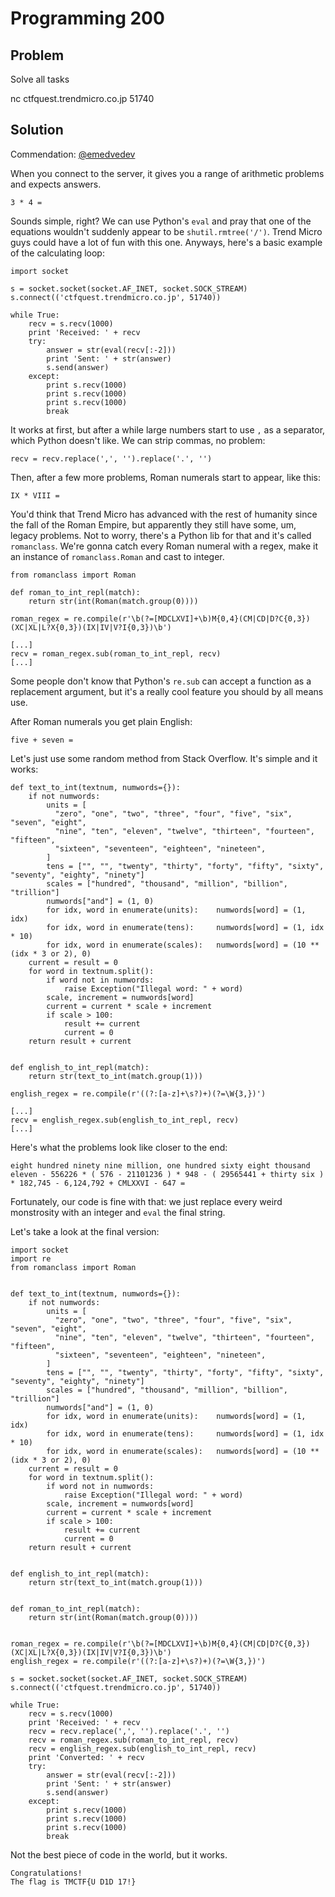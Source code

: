 # Programming 200

## Problem

Solve all tasks

nc ctfquest.trendmicro.co.jp 51740

## Solution

Commendation: [@emedvedev](https://github.com/emedvedev)

When you connect to the server, it gives you a range of arithmetic problems and expects answers.

```
3 * 4 =
```

Sounds simple, right? We can use Python's `eval` and pray that one of the equations wouldn't suddenly appear to be `shutil.rmtree('/')`. Trend Micro guys could have a lot of fun with this one. Anyways, here's a basic example of the calculating loop:

```
import socket

s = socket.socket(socket.AF_INET, socket.SOCK_STREAM)
s.connect(('ctfquest.trendmicro.co.jp', 51740))

while True:
    recv = s.recv(1000)
    print 'Received: ' + recv
    try:
        answer = str(eval(recv[:-2]))
        print 'Sent: ' + str(answer)
        s.send(answer)
    except:
        print s.recv(1000)
        print s.recv(1000)
        print s.recv(1000)
        break
```

It works at first, but after a while large numbers start to use `,` as a separator, which Python doesn't like. We can strip commas, no problem:

```
recv = recv.replace(',', '').replace('.', '')
```

Then, after a few more problems, Roman numerals start to appear, like this:

```
IX * VIII =
```

You'd think that Trend Micro has advanced with the rest of humanity since the fall of the Roman Empire, but apparently they still have some, um, legacy problems. Not to worry, there's a Python lib for that and it's called `romanclass`. We're gonna catch every Roman numeral with a regex, make it an instance of `romanclass.Roman` and cast to integer.

```
from romanclass import Roman

def roman_to_int_repl(match):
    return str(int(Roman(match.group(0))))

roman_regex = re.compile(r'\b(?=[MDCLXVI]+\b)M{0,4}(CM|CD|D?C{0,3})(XC|XL|L?X{0,3})(IX|IV|V?I{0,3})\b')

[...]
recv = roman_regex.sub(roman_to_int_repl, recv)
[...]
```

Some people don't know that Python's `re.sub` can accept a function as a replacement argument, but it's a really cool feature you should by all means use.

After Roman numerals you get plain English:

```
five + seven =
```

Let's just use some random method from Stack Overflow. It's simple and it works:

```
def text_to_int(textnum, numwords={}):
    if not numwords:
        units = [
          "zero", "one", "two", "three", "four", "five", "six", "seven", "eight",
          "nine", "ten", "eleven", "twelve", "thirteen", "fourteen", "fifteen",
          "sixteen", "seventeen", "eighteen", "nineteen",
        ]
        tens = ["", "", "twenty", "thirty", "forty", "fifty", "sixty", "seventy", "eighty", "ninety"]
        scales = ["hundred", "thousand", "million", "billion", "trillion"]
        numwords["and"] = (1, 0)
        for idx, word in enumerate(units):    numwords[word] = (1, idx)
        for idx, word in enumerate(tens):     numwords[word] = (1, idx * 10)
        for idx, word in enumerate(scales):   numwords[word] = (10 ** (idx * 3 or 2), 0)
    current = result = 0
    for word in textnum.split():
        if word not in numwords:
            raise Exception("Illegal word: " + word)
        scale, increment = numwords[word]
        current = current * scale + increment
        if scale > 100:
            result += current
            current = 0
    return result + current


def english_to_int_repl(match):
    return str(text_to_int(match.group(1)))

english_regex = re.compile(r'((?:[a-z]+\s?)+)(?=\W{3,})')

[...]
recv = english_regex.sub(english_to_int_repl, recv)
[...]
```

Here's what the problems look like closer to the end:

```
eight hundred ninety nine million, one hundred sixty eight thousand eleven - 556226 * ( 576 - 21101236 ) * 948 - ( 29565441 + thirty six ) * 182,745 - 6,124,792 + CMLXXVI - 647 =
```

Fortunately, our code is fine with that: we just replace every weird monstrosity with an integer and `eval` the final string.

Let's take a look at the final version:

```
import socket
import re
from romanclass import Roman


def text_to_int(textnum, numwords={}):
    if not numwords:
        units = [
          "zero", "one", "two", "three", "four", "five", "six", "seven", "eight",
          "nine", "ten", "eleven", "twelve", "thirteen", "fourteen", "fifteen",
          "sixteen", "seventeen", "eighteen", "nineteen",
        ]
        tens = ["", "", "twenty", "thirty", "forty", "fifty", "sixty", "seventy", "eighty", "ninety"]
        scales = ["hundred", "thousand", "million", "billion", "trillion"]
        numwords["and"] = (1, 0)
        for idx, word in enumerate(units):    numwords[word] = (1, idx)
        for idx, word in enumerate(tens):     numwords[word] = (1, idx * 10)
        for idx, word in enumerate(scales):   numwords[word] = (10 ** (idx * 3 or 2), 0)
    current = result = 0
    for word in textnum.split():
        if word not in numwords:
            raise Exception("Illegal word: " + word)
        scale, increment = numwords[word]
        current = current * scale + increment
        if scale > 100:
            result += current
            current = 0
    return result + current


def english_to_int_repl(match):
    return str(text_to_int(match.group(1)))


def roman_to_int_repl(match):
    return str(int(Roman(match.group(0))))


roman_regex = re.compile(r'\b(?=[MDCLXVI]+\b)M{0,4}(CM|CD|D?C{0,3})(XC|XL|L?X{0,3})(IX|IV|V?I{0,3})\b')
english_regex = re.compile(r'((?:[a-z]+\s?)+)(?=\W{3,})')

s = socket.socket(socket.AF_INET, socket.SOCK_STREAM)
s.connect(('ctfquest.trendmicro.co.jp', 51740))

while True:
    recv = s.recv(1000)
    print 'Received: ' + recv
    recv = recv.replace(',', '').replace('.', '')
    recv = roman_regex.sub(roman_to_int_repl, recv)
    recv = english_regex.sub(english_to_int_repl, recv)
    print 'Converted: ' + recv
    try:
        answer = str(eval(recv[:-2]))
        print 'Sent: ' + str(answer)
        s.send(answer)
    except:
        print s.recv(1000)
        print s.recv(1000)
        print s.recv(1000)
        break
```

Not the best piece of code in the world, but it works.

```
Congratulations!
The flag is TMCTF{U D1D 17!}
```
